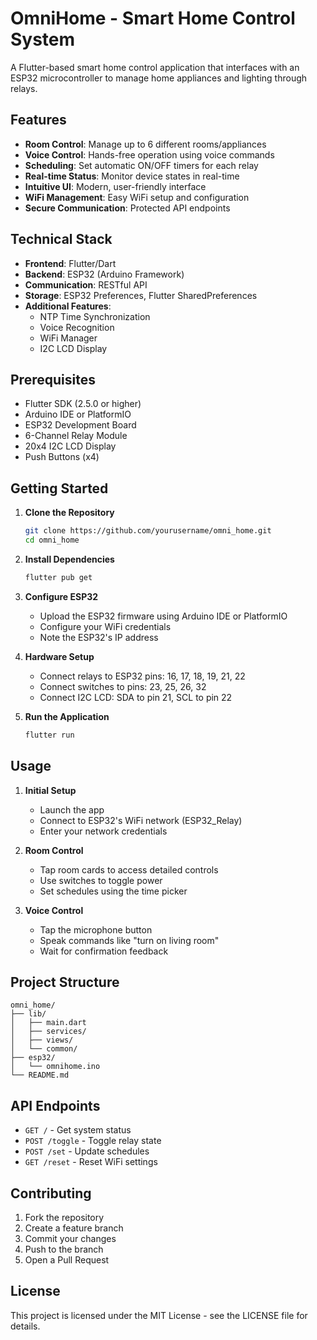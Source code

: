 # OmniHome - Smart Home Control System

A Flutter-based smart home control application that interfaces with an ESP32 microcontroller to manage home appliances and lighting through relays.

## Features

- **Room Control**: Manage up to 6 different rooms/appliances
- **Voice Control**: Hands-free operation using voice commands
- **Scheduling**: Set automatic ON/OFF timers for each relay
- **Real-time Status**: Monitor device states in real-time
- **Intuitive UI**: Modern, user-friendly interface
- **WiFi Management**: Easy WiFi setup and configuration
- **Secure Communication**: Protected API endpoints

## Technical Stack

- **Frontend**: Flutter/Dart
- **Backend**: ESP32 (Arduino Framework)
- **Communication**: RESTful API
- **Storage**: ESP32 Preferences, Flutter SharedPreferences
- **Additional Features**: 
  - NTP Time Synchronization
  - Voice Recognition
  - WiFi Manager
  - I2C LCD Display

## Prerequisites

- Flutter SDK (2.5.0 or higher)
- Arduino IDE or PlatformIO
- ESP32 Development Board
- 6-Channel Relay Module
- 20x4 I2C LCD Display
- Push Buttons (x4)

## Getting Started

1. **Clone the Repository**
   ```bash
   git clone https://github.com/yourusername/omni_home.git
   cd omni_home
   ```

2. **Install Dependencies**
   ```bash
   flutter pub get
   ```

3. **Configure ESP32**
   - Upload the ESP32 firmware using Arduino IDE or PlatformIO
   - Configure your WiFi credentials
   - Note the ESP32's IP address

4. **Hardware Setup**
   - Connect relays to ESP32 pins: 16, 17, 18, 19, 21, 22
   - Connect switches to pins: 23, 25, 26, 32
   - Connect I2C LCD: SDA to pin 21, SCL to pin 22

5. **Run the Application**
   ```bash
   flutter run
   ```

## Usage

1. **Initial Setup**
   - Launch the app
   - Connect to ESP32's WiFi network (ESP32_Relay)
   - Enter your network credentials

2. **Room Control**
   - Tap room cards to access detailed controls
   - Use switches to toggle power
   - Set schedules using the time picker

3. **Voice Control**
   - Tap the microphone button
   - Speak commands like "turn on living room"
   - Wait for confirmation feedback

## Project Structure

```
omni_home/
├── lib/
│   ├── main.dart
│   ├── services/
│   ├── views/
│   └── common/
├── esp32/
│   └── omnihome.ino
└── README.md
```

## API Endpoints

- `GET /` - Get system status
- `POST /toggle` - Toggle relay state
- `POST /set` - Update schedules
- `GET /reset` - Reset WiFi settings

## Contributing

1. Fork the repository
2. Create a feature branch
3. Commit your changes
4. Push to the branch
5. Open a Pull Request

## License

This project is licensed under the MIT License - see the LICENSE file for details.


